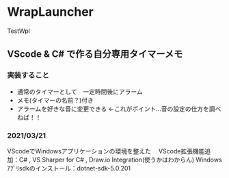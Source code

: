 # WrapLauncher
TestWpl

## VScode & C# で作る自分専用タイマーメモ

### 実装すること
- 通常のタイマーとして　一定時間後にアラーム
- メモ(タイマーの名前？)付き
- アラームを好きな音に変更できる <-これがポイント...音の設定の仕方を調べねば！！

### 2021/03/21
VScodeでWindowsアプリケーションの環境を整えた
　VScode拡張機能追加：C# , VS Sharper for C# , Draw.io Integration(使うかはわからん)
  Windowsｱﾌﾟﾘsdkのインストール：dotnet-sdk-5.0.201
